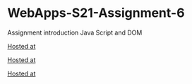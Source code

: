 # WebApps-S21-Assignment-6
Assignment introduction Java Script and DOM

[Hosted at](https://44-563-web-apps-s21.github.io/webapps-s21-assignment-6-Nikhilreddy012/hidden.html)

[Hosted at](https://44-563-web-apps-s21.github.io/webapps-s21-assignment-6-Nikhilreddy012/arithmetic.html)

[Hosted at](https://44-563-web-apps-s21.github.io/webapps-s21-assignment-6-Nikhilreddy012/bear.html)



